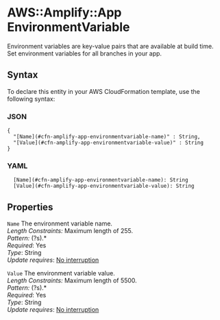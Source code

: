 # AWS::Amplify::App EnvironmentVariable<a name="aws-properties-amplify-app-environmentvariable"></a>

Environment variables are key\-value pairs that are available at build time\. Set environment variables for all branches in your app\.

## Syntax<a name="aws-properties-amplify-app-environmentvariable-syntax"></a>

To declare this entity in your AWS CloudFormation template, use the following syntax:

### JSON<a name="aws-properties-amplify-app-environmentvariable-syntax.json"></a>

```
{
  "[Name](#cfn-amplify-app-environmentvariable-name)" : String,
  "[Value](#cfn-amplify-app-environmentvariable-value)" : String
}
```

### YAML<a name="aws-properties-amplify-app-environmentvariable-syntax.yaml"></a>

```
  [Name](#cfn-amplify-app-environmentvariable-name): String
  [Value](#cfn-amplify-app-environmentvariable-value): String
```

## Properties<a name="aws-properties-amplify-app-environmentvariable-properties"></a>

`Name`  <a name="cfn-amplify-app-environmentvariable-name"></a>
The environment variable name\.  
*Length Constraints:* Maximum length of 255\.  
*Pattern:* \(?s\)\.\*  
*Required*: Yes  
*Type*: String  
*Update requires*: [No interruption](https://docs.aws.amazon.com/AWSCloudFormation/latest/UserGuide/using-cfn-updating-stacks-update-behaviors.html#update-no-interrupt)

`Value`  <a name="cfn-amplify-app-environmentvariable-value"></a>
The environment variable value\.  
*Length Constraints:* Maximum length of 5500\.  
*Pattern:* \(?s\)\.\*  
*Required*: Yes  
*Type*: String  
*Update requires*: [No interruption](https://docs.aws.amazon.com/AWSCloudFormation/latest/UserGuide/using-cfn-updating-stacks-update-behaviors.html#update-no-interrupt)